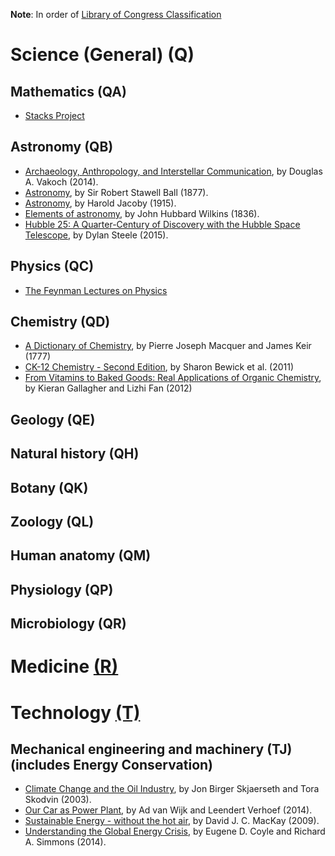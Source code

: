 **Note**: In order of [Library of Congress Classification](http://www.loc.gov/catdir/cpso/lcco/)

# Science (General) (Q)

## Mathematics (QA)
* [Stacks Project](http://stacks.math.columbia.edu/)


## Astronomy   (QB)
* [Archaeology, Anthropology, and Interstellar Communication](https://unglue.it/work/139785/), by Douglas A. Vakoch (2014).
* [Astronomy](https://unglue.it/work/81942/), by Sir Robert Stawell Ball (1877). 
* [Astronomy](https://unglue.it/work/81943/), by Harold Jacoby (1915).
* [Elements of astronomy](https://unglue.it/work/81958/), by John Hubbard Wilkins (1836).
* [Hubble 25: A Quarter-Century of Discovery with the Hubble Space Telescope](https://unglue.it/work/145858/), by Dylan Steele (2015).


## Physics (QC)
* [The Feynman Lectures on Physics](http://feynmanlectures.caltech.edu/)


## Chemistry   (QD)
* [A Dictionary of Chemistry](https://unglue.it/work/140195/), by Pierre Joseph Macquer and James Keir (1777)
* [CK-12 Chemistry - Second Edition](https://unglue.it/work/140345/), by Sharon Bewick et al. (2011)
* [From Vitamins to Baked Goods: Real Applications of Organic Chemistry](https://unglue.it/work/145870/), by Kieran Gallagher and Lizhi Fan (2012)


## Geology (QE)

## Natural history (QH)

## Botany (QK)

## Zoology (QL)

## Human anatomy (QM)

## Physiology (QP)

## Microbiology (QR)

# Medicine [(R)](http://www.loc.gov/aba/cataloging/classification/lcco/lcco_r.pdf)

# Technology [(T)](http://www.loc.gov/aba/cataloging/classification/lcco/lcco_t.pdf)

## Mechanical engineering and machinery (TJ) (includes Energy Conservation)
* [Climate Change and the Oil Industry](https://unglue.it/work/138838/), by Jon Birger Skjaerseth and Tora Skodvin (2003).
* [Our Car as Power Plant](https://unglue.it/work/129373/), by Ad van Wijk and Leendert Verhoef (2014). 
* [Sustainable Energy - without the hot air](https://unglue.it/work/140777/), by David J. C. MacKay (2009).
* [Understanding the Global Energy Crisis](https://unglue.it/work/136212/), by Eugene D. Coyle and Richard A. Simmons (2014).
